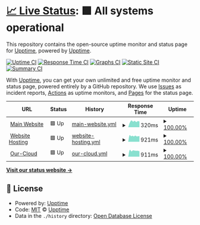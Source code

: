 # [📈 Live Status](https://status.therainbow.dev): <!--live status--> **🟩 All systems operational**

This repository contains the open-source uptime monitor and status page for [Upptime](https://upptime.js.org), powered by [Upptime](https://github.com/upptime/upptime).

[![Uptime CI](https://github.com/TheRainbowDev/upptime-monitor/workflows/Uptime%20CI/badge.svg)](https://github.com/upptime/upptime/actions?query=workflow%3A%22Uptime+CI%22)
[![Response Time CI](https://github.com/TheRainbowDev/upptime-monitor/workflows/Response%20Time%20CI/badge.svg)](https://github.com/upptime/upptime/actions?query=workflow%3A%22Response+Time+CI%22)
[![Graphs CI](https://github.com/TheRainbowDev/upptime-monitor/workflows/Graphs%20CI/badge.svg)](https://github.com/upptime/upptime/actions?query=workflow%3A%22Graphs+CI%22)
[![Static Site CI](https://github.com/TheRainbowDev/upptime-monitor/workflows/Static%20Site%20CI/badge.svg)](https://github.com/upptime/upptime/actions?query=workflow%3A%22Static+Site+CI%22)
[![Summary CI](https://github.com/TheRainbowDev/upptime-monitor/workflows/Summary%20CI/badge.svg)](https://github.com/upptime/upptime/actions?query=workflow%3A%22Summary+CI%22)

With [Upptime](https://upptime.js.org), you can get your own unlimited and free uptime monitor and status page, powered entirely by a GitHub repository. We use [Issues](https://github.com/upptime/upptime/issues) as incident reports, [Actions](https://github.com/upptime/upptime/actions) as uptime monitors, and [Pages](https://status.therainbow.dev) for the status page.

<!--start: status pages-->
<!-- This summary is generated by Upptime (https://github.com/upptime/upptime) -->
<!-- Do not edit this manually, your changes will be overwritten -->
<!-- prettier-ignore -->
| URL | Status | History | Response Time | Uptime |
| --- | ------ | ------- | ------------- | ------ |
| <img alt="" src="https://favicons.githubusercontent.com/therainbow.dev" height="13"> [Main Website](https://therainbow.dev) | 🟩 Up | [main-website.yml](https://github.com/TheRainbowDev/upptime-monitor/commits/HEAD/history/main-website.yml) | <details><summary><img alt="Response time graph" src="./graphs/main-website/response-time-week.png" height="20"> 320ms</summary><br><a href="https://status.therainbow.dev/history/main-website"><img alt="Response time 336" src="https://img.shields.io/endpoint?url=https%3A%2F%2Fraw.githubusercontent.com%2FTheRainbowDev%2Fupptime-monitor%2FHEAD%2Fapi%2Fmain-website%2Fresponse-time.json"></a><br><a href="https://status.therainbow.dev/history/main-website"><img alt="24-hour response time 361" src="https://img.shields.io/endpoint?url=https%3A%2F%2Fraw.githubusercontent.com%2FTheRainbowDev%2Fupptime-monitor%2FHEAD%2Fapi%2Fmain-website%2Fresponse-time-day.json"></a><br><a href="https://status.therainbow.dev/history/main-website"><img alt="7-day response time 320" src="https://img.shields.io/endpoint?url=https%3A%2F%2Fraw.githubusercontent.com%2FTheRainbowDev%2Fupptime-monitor%2FHEAD%2Fapi%2Fmain-website%2Fresponse-time-week.json"></a><br><a href="https://status.therainbow.dev/history/main-website"><img alt="30-day response time 315" src="https://img.shields.io/endpoint?url=https%3A%2F%2Fraw.githubusercontent.com%2FTheRainbowDev%2Fupptime-monitor%2FHEAD%2Fapi%2Fmain-website%2Fresponse-time-month.json"></a><br><a href="https://status.therainbow.dev/history/main-website"><img alt="1-year response time 336" src="https://img.shields.io/endpoint?url=https%3A%2F%2Fraw.githubusercontent.com%2FTheRainbowDev%2Fupptime-monitor%2FHEAD%2Fapi%2Fmain-website%2Fresponse-time-year.json"></a></details> | <details><summary><a href="https://status.therainbow.dev/history/main-website">100.00%</a></summary><a href="https://status.therainbow.dev/history/main-website"><img alt="All-time uptime 100.00%" src="https://img.shields.io/endpoint?url=https%3A%2F%2Fraw.githubusercontent.com%2FTheRainbowDev%2Fupptime-monitor%2FHEAD%2Fapi%2Fmain-website%2Fuptime.json"></a><br><a href="https://status.therainbow.dev/history/main-website"><img alt="24-hour uptime 100.00%" src="https://img.shields.io/endpoint?url=https%3A%2F%2Fraw.githubusercontent.com%2FTheRainbowDev%2Fupptime-monitor%2FHEAD%2Fapi%2Fmain-website%2Fuptime-day.json"></a><br><a href="https://status.therainbow.dev/history/main-website"><img alt="7-day uptime 100.00%" src="https://img.shields.io/endpoint?url=https%3A%2F%2Fraw.githubusercontent.com%2FTheRainbowDev%2Fupptime-monitor%2FHEAD%2Fapi%2Fmain-website%2Fuptime-week.json"></a><br><a href="https://status.therainbow.dev/history/main-website"><img alt="30-day uptime 100.00%" src="https://img.shields.io/endpoint?url=https%3A%2F%2Fraw.githubusercontent.com%2FTheRainbowDev%2Fupptime-monitor%2FHEAD%2Fapi%2Fmain-website%2Fuptime-month.json"></a><br><a href="https://status.therainbow.dev/history/main-website"><img alt="1-year uptime 100.00%" src="https://img.shields.io/endpoint?url=https%3A%2F%2Fraw.githubusercontent.com%2FTheRainbowDev%2Fupptime-monitor%2FHEAD%2Fapi%2Fmain-website%2Fuptime-year.json"></a></details>
| <img alt="" src="https://favicons.githubusercontent.com/rainbowdev.host" height="13"> [Website Hosting](https://rainbowdev.host) | 🟩 Up | [website-hosting.yml](https://github.com/TheRainbowDev/upptime-monitor/commits/HEAD/history/website-hosting.yml) | <details><summary><img alt="Response time graph" src="./graphs/website-hosting/response-time-week.png" height="20"> 921ms</summary><br><a href="https://status.therainbow.dev/history/website-hosting"><img alt="Response time 1492" src="https://img.shields.io/endpoint?url=https%3A%2F%2Fraw.githubusercontent.com%2FTheRainbowDev%2Fupptime-monitor%2FHEAD%2Fapi%2Fwebsite-hosting%2Fresponse-time.json"></a><br><a href="https://status.therainbow.dev/history/website-hosting"><img alt="24-hour response time 1062" src="https://img.shields.io/endpoint?url=https%3A%2F%2Fraw.githubusercontent.com%2FTheRainbowDev%2Fupptime-monitor%2FHEAD%2Fapi%2Fwebsite-hosting%2Fresponse-time-day.json"></a><br><a href="https://status.therainbow.dev/history/website-hosting"><img alt="7-day response time 921" src="https://img.shields.io/endpoint?url=https%3A%2F%2Fraw.githubusercontent.com%2FTheRainbowDev%2Fupptime-monitor%2FHEAD%2Fapi%2Fwebsite-hosting%2Fresponse-time-week.json"></a><br><a href="https://status.therainbow.dev/history/website-hosting"><img alt="30-day response time 1017" src="https://img.shields.io/endpoint?url=https%3A%2F%2Fraw.githubusercontent.com%2FTheRainbowDev%2Fupptime-monitor%2FHEAD%2Fapi%2Fwebsite-hosting%2Fresponse-time-month.json"></a><br><a href="https://status.therainbow.dev/history/website-hosting"><img alt="1-year response time 1492" src="https://img.shields.io/endpoint?url=https%3A%2F%2Fraw.githubusercontent.com%2FTheRainbowDev%2Fupptime-monitor%2FHEAD%2Fapi%2Fwebsite-hosting%2Fresponse-time-year.json"></a></details> | <details><summary><a href="https://status.therainbow.dev/history/website-hosting">100.00%</a></summary><a href="https://status.therainbow.dev/history/website-hosting"><img alt="All-time uptime 100.00%" src="https://img.shields.io/endpoint?url=https%3A%2F%2Fraw.githubusercontent.com%2FTheRainbowDev%2Fupptime-monitor%2FHEAD%2Fapi%2Fwebsite-hosting%2Fuptime.json"></a><br><a href="https://status.therainbow.dev/history/website-hosting"><img alt="24-hour uptime 100.00%" src="https://img.shields.io/endpoint?url=https%3A%2F%2Fraw.githubusercontent.com%2FTheRainbowDev%2Fupptime-monitor%2FHEAD%2Fapi%2Fwebsite-hosting%2Fuptime-day.json"></a><br><a href="https://status.therainbow.dev/history/website-hosting"><img alt="7-day uptime 100.00%" src="https://img.shields.io/endpoint?url=https%3A%2F%2Fraw.githubusercontent.com%2FTheRainbowDev%2Fupptime-monitor%2FHEAD%2Fapi%2Fwebsite-hosting%2Fuptime-week.json"></a><br><a href="https://status.therainbow.dev/history/website-hosting"><img alt="30-day uptime 100.00%" src="https://img.shields.io/endpoint?url=https%3A%2F%2Fraw.githubusercontent.com%2FTheRainbowDev%2Fupptime-monitor%2FHEAD%2Fapi%2Fwebsite-hosting%2Fuptime-month.json"></a><br><a href="https://status.therainbow.dev/history/website-hosting"><img alt="1-year uptime 100.00%" src="https://img.shields.io/endpoint?url=https%3A%2F%2Fraw.githubusercontent.com%2FTheRainbowDev%2Fupptime-monitor%2FHEAD%2Fapi%2Fwebsite-hosting%2Fuptime-year.json"></a></details>
| <img alt="" src="https://favicons.githubusercontent.com/our-cloud.therainbow.dev" height="13"> [Our-Cloud](https://our-cloud.therainbow.dev) | 🟩 Up | [our-cloud.yml](https://github.com/TheRainbowDev/upptime-monitor/commits/HEAD/history/our-cloud.yml) | <details><summary><img alt="Response time graph" src="./graphs/our-cloud/response-time-week.png" height="20"> 911ms</summary><br><a href="https://status.therainbow.dev/history/our-cloud"><img alt="Response time 1273" src="https://img.shields.io/endpoint?url=https%3A%2F%2Fraw.githubusercontent.com%2FTheRainbowDev%2Fupptime-monitor%2FHEAD%2Fapi%2Four-cloud%2Fresponse-time.json"></a><br><a href="https://status.therainbow.dev/history/our-cloud"><img alt="24-hour response time 855" src="https://img.shields.io/endpoint?url=https%3A%2F%2Fraw.githubusercontent.com%2FTheRainbowDev%2Fupptime-monitor%2FHEAD%2Fapi%2Four-cloud%2Fresponse-time-day.json"></a><br><a href="https://status.therainbow.dev/history/our-cloud"><img alt="7-day response time 911" src="https://img.shields.io/endpoint?url=https%3A%2F%2Fraw.githubusercontent.com%2FTheRainbowDev%2Fupptime-monitor%2FHEAD%2Fapi%2Four-cloud%2Fresponse-time-week.json"></a><br><a href="https://status.therainbow.dev/history/our-cloud"><img alt="30-day response time 1086" src="https://img.shields.io/endpoint?url=https%3A%2F%2Fraw.githubusercontent.com%2FTheRainbowDev%2Fupptime-monitor%2FHEAD%2Fapi%2Four-cloud%2Fresponse-time-month.json"></a><br><a href="https://status.therainbow.dev/history/our-cloud"><img alt="1-year response time 1273" src="https://img.shields.io/endpoint?url=https%3A%2F%2Fraw.githubusercontent.com%2FTheRainbowDev%2Fupptime-monitor%2FHEAD%2Fapi%2Four-cloud%2Fresponse-time-year.json"></a></details> | <details><summary><a href="https://status.therainbow.dev/history/our-cloud">100.00%</a></summary><a href="https://status.therainbow.dev/history/our-cloud"><img alt="All-time uptime 100.00%" src="https://img.shields.io/endpoint?url=https%3A%2F%2Fraw.githubusercontent.com%2FTheRainbowDev%2Fupptime-monitor%2FHEAD%2Fapi%2Four-cloud%2Fuptime.json"></a><br><a href="https://status.therainbow.dev/history/our-cloud"><img alt="24-hour uptime 100.00%" src="https://img.shields.io/endpoint?url=https%3A%2F%2Fraw.githubusercontent.com%2FTheRainbowDev%2Fupptime-monitor%2FHEAD%2Fapi%2Four-cloud%2Fuptime-day.json"></a><br><a href="https://status.therainbow.dev/history/our-cloud"><img alt="7-day uptime 100.00%" src="https://img.shields.io/endpoint?url=https%3A%2F%2Fraw.githubusercontent.com%2FTheRainbowDev%2Fupptime-monitor%2FHEAD%2Fapi%2Four-cloud%2Fuptime-week.json"></a><br><a href="https://status.therainbow.dev/history/our-cloud"><img alt="30-day uptime 100.00%" src="https://img.shields.io/endpoint?url=https%3A%2F%2Fraw.githubusercontent.com%2FTheRainbowDev%2Fupptime-monitor%2FHEAD%2Fapi%2Four-cloud%2Fuptime-month.json"></a><br><a href="https://status.therainbow.dev/history/our-cloud"><img alt="1-year uptime 100.00%" src="https://img.shields.io/endpoint?url=https%3A%2F%2Fraw.githubusercontent.com%2FTheRainbowDev%2Fupptime-monitor%2FHEAD%2Fapi%2Four-cloud%2Fuptime-year.json"></a></details>

<!--end: status pages-->

[**Visit our status website →**](https://status.therainbow.dev)

## 📄 License

- Powered by: [Upptime](https://github.com/upptime/upptime)
- Code: [MIT](./LICENSE) © [Upptime](https://upptime.js.org)
- Data in the `./history` directory: [Open Database License](https://opendatacommons.org/licenses/odbl/1-0/)
